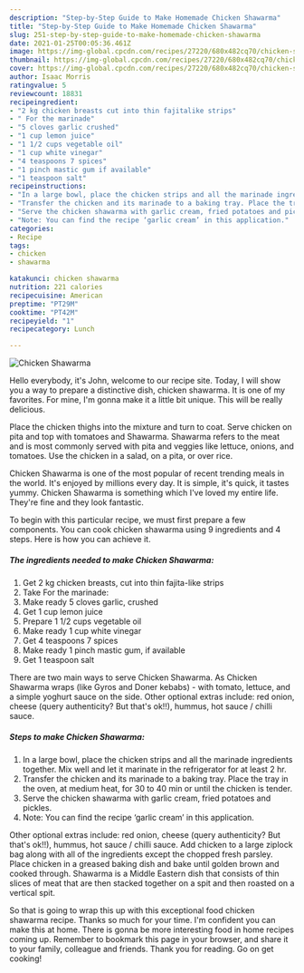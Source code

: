 ```yaml
---
description: "Step-by-Step Guide to Make Homemade Chicken Shawarma"
title: "Step-by-Step Guide to Make Homemade Chicken Shawarma"
slug: 251-step-by-step-guide-to-make-homemade-chicken-shawarma
date: 2021-01-25T00:05:36.461Z
image: https://img-global.cpcdn.com/recipes/27220/680x482cq70/chicken-shawarma-recipe-main-photo.jpg
thumbnail: https://img-global.cpcdn.com/recipes/27220/680x482cq70/chicken-shawarma-recipe-main-photo.jpg
cover: https://img-global.cpcdn.com/recipes/27220/680x482cq70/chicken-shawarma-recipe-main-photo.jpg
author: Isaac Morris
ratingvalue: 5
reviewcount: 18831
recipeingredient:
- "2 kg chicken breasts cut into thin fajitalike strips"
- " For the marinade"
- "5 cloves garlic crushed"
- "1 cup lemon juice"
- "1 1/2 cups vegetable oil"
- "1 cup white vinegar"
- "4 teaspoons 7 spices"
- "1 pinch mastic gum if available"
- "1 teaspoon salt"
recipeinstructions:
- "In a large bowl, place the chicken strips and all the marinade ingredients together. Mix well and let it marinate in the refrigerator for at least 2 hr."
- "Transfer the chicken and its marinade to a baking tray. Place the tray in the oven, at medium heat, for 30 to 40 min or until the chicken is tender."
- "Serve the chicken shawarma with garlic cream, fried potatoes and pickles."
- "Note: You can find the recipe ‘garlic cream’ in this application."
categories:
- Recipe
tags:
- chicken
- shawarma

katakunci: chicken shawarma 
nutrition: 221 calories
recipecuisine: American
preptime: "PT29M"
cooktime: "PT42M"
recipeyield: "1"
recipecategory: Lunch

---
```



![Chicken Shawarma](https://img-global.cpcdn.com/recipes/27220/680x482cq70/chicken-shawarma-recipe-main-photo.jpg)

Hello everybody, it's John, welcome to our recipe site. Today, I will show you a way to prepare a distinctive dish, chicken shawarma. It is one of my favorites. For mine, I'm gonna make it a little bit unique. This will be really delicious.

Place the chicken thighs into the mixture and turn to coat. Serve chicken on pita and top with tomatoes and Shawarma. Shawarma refers to the meat and is most commonly served with pita and veggies like lettuce, onions, and tomatoes. Use the chicken in a salad, on a pita, or over rice.

Chicken Shawarma is one of the most popular of recent trending meals in the world. It's enjoyed by millions every day. It is simple, it's quick, it tastes yummy. Chicken Shawarma is something which I've loved my entire life. They're fine and they look fantastic.


To begin with this particular recipe, we must first prepare a few components. You can cook chicken shawarma using 9 ingredients and 4 steps. Here is how you can achieve it.

<!--inarticleads1-->

##### The ingredients needed to make Chicken Shawarma:

1. Get 2 kg chicken breasts, cut into thin fajita-like strips
1. Take  For the marinade:
1. Make ready 5 cloves garlic, crushed
1. Get 1 cup lemon juice
1. Prepare 1 1/2 cups vegetable oil
1. Make ready 1 cup white vinegar
1. Get 4 teaspoons 7 spices
1. Make ready 1 pinch mastic gum, if available
1. Get 1 teaspoon salt


There are two main ways to serve Chicken Shawarma. As Chicken Shawarma wraps (like Gyros and Doner kebabs) - with tomato, lettuce, and a simple yoghurt sauce on the side. Other optional extras include: red onion, cheese (query authenticity? But that&#39;s ok!!), hummus, hot sauce / chilli sauce. 

<!--inarticleads2-->

##### Steps to make Chicken Shawarma:

1. In a large bowl, place the chicken strips and all the marinade ingredients together. Mix well and let it marinate in the refrigerator for at least 2 hr.
1. Transfer the chicken and its marinade to a baking tray. Place the tray in the oven, at medium heat, for 30 to 40 min or until the chicken is tender.
1. Serve the chicken shawarma with garlic cream, fried potatoes and pickles.
1. Note: You can find the recipe ‘garlic cream’ in this application.


Other optional extras include: red onion, cheese (query authenticity? But that&#39;s ok!!), hummus, hot sauce / chilli sauce. Add chicken to a large ziplock bag along with all of the ingredients except the chopped fresh parsley. Place chicken in a greased baking dish and bake until golden brown and cooked through. Shawarma is a Middle Eastern dish that consists of thin slices of meat that are then stacked together on a spit and then roasted on a vertical spit. 

So that is going to wrap this up with this exceptional food chicken shawarma recipe. Thanks so much for your time. I'm confident you can make this at home. There is gonna be more interesting food in home recipes coming up. Remember to bookmark this page in your browser, and share it to your family, colleague and friends. Thank you for reading. Go on get cooking!

